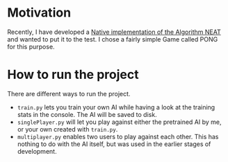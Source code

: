 # Motivation
Recently, I have developed a [Native implementation of the Algorithm NEAT](https://github.com/20timo05/NEAT-from-Scratch) and wanted to put it to the test. I chose a fairly simple Game called PONG for this purpose.

# How to run the project
There are different ways to run the project.
* `train.py` lets you train your own AI while having a look at the training stats in the console. The AI will be saved to disk.
* `singlePlayer.py` will let you play against either the pretrained AI by me, or your own created with `train.py`.
* `multiplayer.py` enables two users to play against each other. This has nothing to do with the AI itself, but was used in the earlier stages of development.

